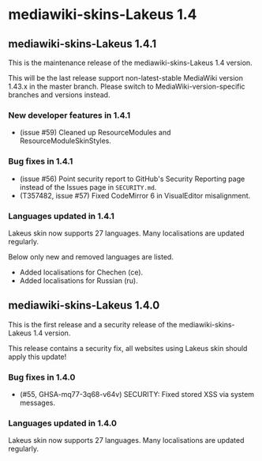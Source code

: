 # mediawiki-skins-Lakeus 1.4

## mediawiki-skins-Lakeus 1.4.1

This is the maintenance release of the mediawiki-skins-Lakeus 1.4 version.

This will be the last release support non-latest-stable MediaWiki version
1.43.x in the master branch.
Please switch to MediaWiki-version-specific branches and versions instead.

### New developer features in 1.4.1

* (issue #59) Cleaned up ResourceModules and ResourceModuleSkinStyles.

### Bug fixes in 1.4.1

* (issue #56) Point security report to GitHub's Security Reporting page instead
  of the Issues page in `SECURITY.md`.
* (T357482, issue #57) Fixed CodeMirror 6 in VisualEditor misalignment.

### Languages updated in 1.4.1

Lakeus skin now supports 27 languages. Many localisations are updated regularly.

Below only new and removed languages are listed.

* Added localisations for Chechen (ce).
* Added localisations for Russian (ru).

## mediawiki-skins-Lakeus 1.4.0

This is the first release and a security release of the mediawiki-skins-Lakeus 1.4 version.

This release contains a security fix, all websites using Lakeus skin should apply this update!

### Bug fixes in 1.4.0

* (#55, GHSA-mq77-3q68-v64v) SECURITY: Fixed stored XSS via system messages.

### Languages updated in 1.4.0

Lakeus skin now supports 27 languages. Many localisations are updated regularly.
